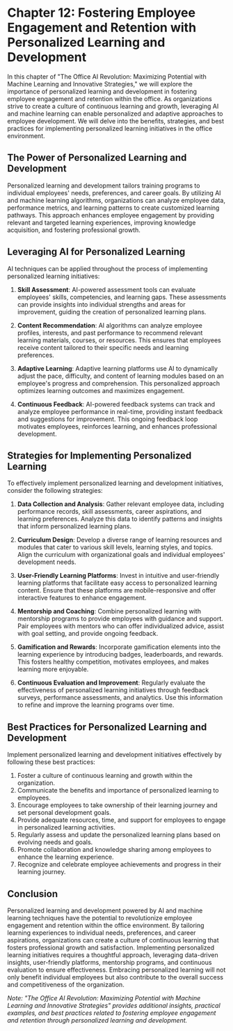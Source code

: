 Chapter 12: Fostering Employee Engagement and Retention with Personalized Learning and Development
==================================================================================================

In this chapter of "The Office AI Revolution: Maximizing Potential with Machine Learning and Innovative Strategies," we will explore the importance of personalized learning and development in fostering employee engagement and retention within the office. As organizations strive to create a culture of continuous learning and growth, leveraging AI and machine learning can enable personalized and adaptive approaches to employee development. We will delve into the benefits, strategies, and best practices for implementing personalized learning initiatives in the office environment.

The Power of Personalized Learning and Development
--------------------------------------------------

Personalized learning and development tailors training programs to individual employees' needs, preferences, and career goals. By utilizing AI and machine learning algorithms, organizations can analyze employee data, performance metrics, and learning patterns to create customized learning pathways. This approach enhances employee engagement by providing relevant and targeted learning experiences, improving knowledge acquisition, and fostering professional growth.

Leveraging AI for Personalized Learning
---------------------------------------

AI techniques can be applied throughout the process of implementing personalized learning initiatives:

1. **Skill Assessment**: AI-powered assessment tools can evaluate employees' skills, competencies, and learning gaps. These assessments can provide insights into individual strengths and areas for improvement, guiding the creation of personalized learning plans.

2. **Content Recommendation**: AI algorithms can analyze employee profiles, interests, and past performance to recommend relevant learning materials, courses, or resources. This ensures that employees receive content tailored to their specific needs and learning preferences.

3. **Adaptive Learning**: Adaptive learning platforms use AI to dynamically adjust the pace, difficulty, and content of learning modules based on an employee's progress and comprehension. This personalized approach optimizes learning outcomes and maximizes engagement.

4. **Continuous Feedback**: AI-powered feedback systems can track and analyze employee performance in real-time, providing instant feedback and suggestions for improvement. This ongoing feedback loop motivates employees, reinforces learning, and enhances professional development.

Strategies for Implementing Personalized Learning
-------------------------------------------------

To effectively implement personalized learning and development initiatives, consider the following strategies:

1. **Data Collection and Analysis**: Gather relevant employee data, including performance records, skill assessments, career aspirations, and learning preferences. Analyze this data to identify patterns and insights that inform personalized learning plans.

2. **Curriculum Design**: Develop a diverse range of learning resources and modules that cater to various skill levels, learning styles, and topics. Align the curriculum with organizational goals and individual employees' development needs.

3. **User-Friendly Learning Platforms**: Invest in intuitive and user-friendly learning platforms that facilitate easy access to personalized learning content. Ensure that these platforms are mobile-responsive and offer interactive features to enhance engagement.

4. **Mentorship and Coaching**: Combine personalized learning with mentorship programs to provide employees with guidance and support. Pair employees with mentors who can offer individualized advice, assist with goal setting, and provide ongoing feedback.

5. **Gamification and Rewards**: Incorporate gamification elements into the learning experience by introducing badges, leaderboards, and rewards. This fosters healthy competition, motivates employees, and makes learning more enjoyable.

6. **Continuous Evaluation and Improvement**: Regularly evaluate the effectiveness of personalized learning initiatives through feedback surveys, performance assessments, and analytics. Use this information to refine and improve the learning programs over time.

Best Practices for Personalized Learning and Development
--------------------------------------------------------

Implement personalized learning and development initiatives effectively by following these best practices:

1. Foster a culture of continuous learning and growth within the organization.
2. Communicate the benefits and importance of personalized learning to employees.
3. Encourage employees to take ownership of their learning journey and set personal development goals.
4. Provide adequate resources, time, and support for employees to engage in personalized learning activities.
5. Regularly assess and update the personalized learning plans based on evolving needs and goals.
6. Promote collaboration and knowledge sharing among employees to enhance the learning experience.
7. Recognize and celebrate employee achievements and progress in their learning journey.

Conclusion
----------

Personalized learning and development powered by AI and machine learning techniques have the potential to revolutionize employee engagement and retention within the office environment. By tailoring learning experiences to individual needs, preferences, and career aspirations, organizations can create a culture of continuous learning that fosters professional growth and satisfaction. Implementing personalized learning initiatives requires a thoughtful approach, leveraging data-driven insights, user-friendly platforms, mentorship programs, and continuous evaluation to ensure effectiveness. Embracing personalized learning will not only benefit individual employees but also contribute to the overall success and competitiveness of the organization.

*Note: "The Office AI Revolution: Maximizing Potential with Machine Learning and Innovative Strategies" provides additional insights, practical examples, and best practices related to fostering employee engagement and retention through personalized learning and development.*

